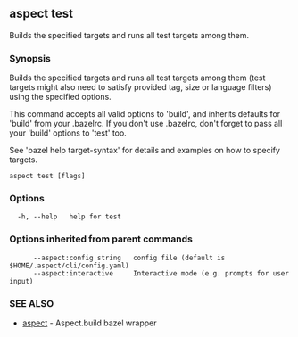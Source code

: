## aspect test

Builds the specified targets and runs all test targets among them.

### Synopsis

Builds the specified targets and runs all test targets among them (test targets
might also need to satisfy provided tag, size or language filters) using
the specified options.

This command accepts all valid options to 'build', and inherits
defaults for 'build' from your .bazelrc.  If you don't use .bazelrc,
don't forget to pass all your 'build' options to 'test' too.

See 'bazel help target-syntax' for details and examples on how to
specify targets.


```
aspect test [flags]
```

### Options

```
  -h, --help   help for test
```

### Options inherited from parent commands

```
      --aspect:config string   config file (default is $HOME/.aspect/cli/config.yaml)
      --aspect:interactive     Interactive mode (e.g. prompts for user input)
```

### SEE ALSO

* [aspect](aspect.md)	 - Aspect.build bazel wrapper

